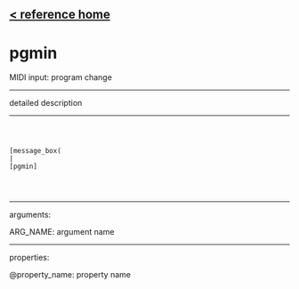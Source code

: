 [< reference home](ceammc_lib.html)
---

# pgmin


MIDI input: program change

---

detailed description
<br>


---


```



[message_box(                                 
|
[pgmin]


            
```

---
arguments:

ARG_NAME: argument name<br>

---
properties:

@property_name: property name<br>

